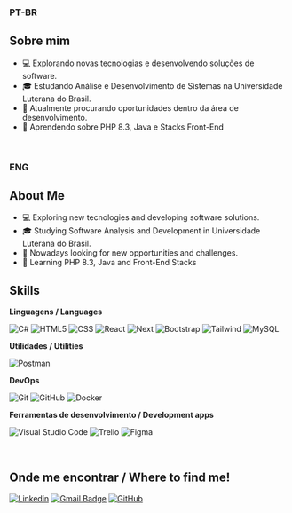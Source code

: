 
### PT-BR
## Sobre mim

- 💻 Explorando novas tecnologias e desenvolvendo soluções de software.
- 🎓 Estudando Análise e Desenvolvimento de Sistemas na Universidade Luterana do Brasil.
- 💼 Atualmente procurando oportunidades dentro da área de desenvolvimento.
- 🌱 Aprendendo sobre PHP 8.3, Java e Stacks Front-End
  
<br />

### ENG
## About Me
- 💻 Exploring new tecnologies and developing software solutions.
- 🎓 Studying Software Analysis and Development in Universidade Luterana do Brasil.
- 💼 Nowadays looking for new opportunities and challenges.
- 🌱 Learning PHP 8.3, Java and Front-End Stacks

## Skills

**Linguagens / Languages**

![C#](https://img.shields.io/badge/C%23-333333?style=flat&logo=c-sharp&logoColor=white)
![HTML5](https://img.shields.io/badge/-HTML5-333333?style=flat&logo=HTML5)
![CSS](https://img.shields.io/badge/-CSS-333333?style=flat&logo=CSS3&logoColor=1572B6)
![React](https://img.shields.io/badge/-React-333333?style=flat&logo=react)
![Next](https://img.shields.io/badge/Next-333333?style=flat&logo=next.js&logoColor=white)
![Bootstrap](https://img.shields.io/badge/-boostrap-333333?style=flat&logo=bootstrap&labelColor=0D1117)
![Tailwind](https://img.shields.io/badge/tailwindcss-333333.svg?style=flat&logo=tailwind-css&logoColor=white)
![MySQL](https://img.shields.io/badge/-MySQL-333333?style=flat&logo=mysql)

**Utilidades / Utilities**

![Postman](https://img.shields.io/badge/-Postman-333333?style=flat&logo=postman)

**DevOps**

![Git](https://img.shields.io/badge/-Git-333333?style=flat&logo=git)
![GitHub](https://img.shields.io/badge/-GitHub-333333?style=flat&logo=github)
![Docker](https://img.shields.io/badge/-Docker-333333?style=flat&logo=docker)

**Ferramentas de desenvolvimento / Development apps**

![Visual Studio Code](https://img.shields.io/badge/-Visual%20Studio%20Code-333333?style=flat&logo=visual-studio-code&logoColor=007ACC)
![Trello](https://img.shields.io/badge/-Trello-333333?style=flat&logo=trello&logoColor=007ACC)
![Figma](https://img.shields.io/badge/-Figma-333333?style=flat&logo=figma&logoColor=007ACC)


<br/>

## Onde me encontrar / Where to find me!

[![Linkedin](https://img.shields.io/badge/-Paulo_Roberto-blue?style=flat-square&logo=Linkedin&logoColor=white&link=https://www.linkedin.com/in/paulorobmsantos/)](https://www.linkedin.com/in/paulorobmsantos/)
[![Gmail Badge](https://img.shields.io/badge/-paulo.martinssantos20@gmail.com-006bed?style=flat-square&logo=Gmail&logoColor=white&link=mailto:paulo.martinssantos20@gmail.comL)](mailto:paulo.martinssantos20@gmail.com)
[![GitHub](https://img.shields.io/badge/GitHub-100000?style=flat&logo=github&logoColor=white)](https://github.com/PauloUlbra)
